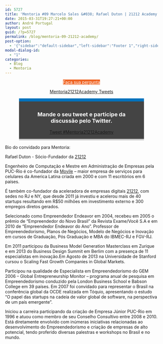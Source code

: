 ```yaml
---
id: 5727
title: 'Mentoria #09 Marcelo Sales &#038; Rafael Duton | 21212 Academy'
date: 2015-03-31T19:27:21+00:00
author: André Portugal
layout: post
guid: /?p=5727
permalink: /blog/mentoria-09-21212-academy/
post-option:
  - '{"sidebar":"default-sidebar","left-sidebar":"Footer 1","right-sidebar":"Footer 1","page-title":"","page-caption":""}'
modal-dialog-id:
  - "1"
categories:
  - Blog
  - Mentoria
---
```

<p style="text-align: center;">
  <a class="gdlr-button medium" href="http://www.google.com/url?q=http%3A%2F%2Feepurl.com%2FbfcrHj&sa=D&sntz=1&usg=AFQjCNGObjsy7xsTsnbkPeXxuSC43qf2mA" target="_self"  style="color:#ffffff; background-color:#f06423; "  >Faça sua pergunta</a>
</p>

<p style="text-align: center;">
</p>

<p style="text-align: center;">
  <a class="twitter-timeline" href="https://twitter.com/hashtag/Mentoria21212Academy" data-widget-id="560158493144260608" data-chrome="nofooter noborders transparent">Mentoria21212Academy Tweets</a>
</p>

<div class="tweet-container" style="width: 76%; margin: auto; padding: 1em; background: #444444; border-top: 10px solid #0072bc; border-bottom: 5px solid #cccccc; margin-bottom: 1em;">
  <div class="tweet-description">
    <p style="font-size: 18px; text-align: center; color: #ffffff!important;">
      <strong>Mande o seu tweet e participe da discussão pelo Twitter.</strong>
    </p>
  </div>

  <div class="tweet-button" style="text-align: center;">
    <a class="twitter-hashtag-button" href="https://twitter.com/intent/tweet?original_referer=http%3A%2F%2Facademy.21212.com%2Fblog%2Fmentoria-09-21212-academy%2F%3Fpreview%3Dtrue%26preview_id%3D4700%26preview_nonce%3Dc423cca8bc%26post_format%3Dstandard&text=%23Mentoria21212Academy&tw_p=tweetbutton&url=http%3A%2F%2Fbit.ly%2F1FfeOyJ" data-size="large"> Tweet #Mentoria21212Academy</a><br />
  </div>
</div>

Bio do convidado para Mentoria:

Rafael Duton - Sócio-Fundador da [21212](http://21212.com)

Engenheiro de Computação e Mestre em Administração de Empresas pela PUC-Rio é co-fundador da [Movile](http://movile.com) – maior empresa de serviços para celulares da America Latina criada em 2000 e com 11 escritórios em 6 países.

É também co-fundador da aceleradora de empresas digitais [21212](http://21212.com), com sedes no RJ e NY, que desde 2011 já investiu e acelerou mais de 40 startups resultando em R$50 milhões em investimento externo e 300 empregos diretos gerados.

Selecionado como Empreendedor Endeavor em 2004, recebeu em 2005 o prêmio de “Empreendedor do Novo Brasil” da Revista Exame/Você S.A e em 2010 de “Empreendedor Endeavor do Ano”. Professor de Empreendedorismo, Planos de Negócios, Modelo de Negócios e Inovação em cursos de Graduação, Pós Graduação e MBA do IBMEC-RJ e FGV-RJ.

Em 2011 participou da Business Model Generation Masterclass em Zurique e em 2013 do Business Design Summit em Berlim com a presença de 11 especialistas em inovação.Em Agosto de 2013 na Universidade de Stanford cursou o Scaling Fast Growth Companies in Global Markets.

Participou na qualidade de Especialista em Empreendedorismo do GEM 2006 – Global Entrepreneurship Monitor – programa anual de pesquisa em Empreendedorismo conduzido pela London Business School e Babson College em 39 países. Em 2007 foi convidado para representar o Brasil na conferência global da OCDE realizada em Tóquio, apresentando o estudo “O papel das startups na cadeia de valor global de software, na perspectiva de um país emergente”.

Iniciou a carreira participando da criação de Empresa Júnior PUC-Rio em 1996 e atuou como membro de seu Conselho Consultivo entre 2008 e 2010. Está diretamente envolvido com inúmeras iniciativas relacionadas ao desenvolvimento do Empreendedorismo e criação de empresas de alto potencial, tendo proferido diversas palestras e workshops no Brasil e no mundo.